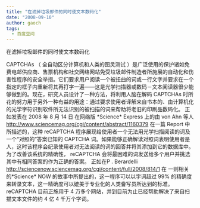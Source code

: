 ```yaml
---
title: "在滤掉垃圾邮件的同时使文本数码化"
date: "2008-09-10"
author: gaoch
tags:
  - 百度空间
---
```


在滤掉垃圾邮件的同时使文本数码化

CAPTCHAs （ 全自动区分计算机和人类的图灵测试
）是广泛使用的保护诸如免费电邮供应商、售票机构和社交网络网站免受垃圾邮件制造者所施展的自动化和伤害性程序的安全举措。它们要求用户阅读一个被扭曲的词或一行文字并要求在一个指定的框子内重新将其再打字一遍——这是光学扫描器或数码－文本阅读器很少能够做到的。现在，研究人员设计了一种方法，将利用人脑在解码
CAPTCHAs
时所花的努力用于另外一种有益的用途：通过要求使用者译解来自书本的、由计算机化的光学字符识别软件所无法识别的被扫描的词来帮助将老旧的印刷品数码化。
正如发表在 2008 年 8 月 14 日 在网络版 \*Science\* Express 上的由 von
Ahn 等人 <http://www.sciencemag.org/cgi/content/abstract/1160379> 在一篇
Report 中所描述的，这种 reCAPTCHA
程序展现给使用者一个无法用光学扫描阅读的词及一个“对照的”答案已知的
CAPTCHA
词。如果能够正确解读对照词表明使用者是人，这时该程序会纪录使用者对无法阅读的词的回答并将其添加到它的数据库中。为了改善该系统的精确性，
reCAPTCHA
会将最困难的词发送给多个用户并挑选其中有相同答案的作为正确的答案。
正如在P . Berardelli
<http://sciencenow.sciencemag.org/cgi/content/full/2008/814/1> 在
一则相关的\*Science\* NOW 的故事中所提出的，这一程序可以以字词超过 99%
的精确度来转录文本，这一精确度可以媲美于专业化的人类誊写员所达到的标准。
reCAPTCHA 目前正施用于 4
万多个网站，并到目前为止已经帮助解决了来自扫描文本文件的约 4 亿 4
千万个字词。
